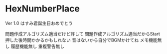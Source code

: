 # HexNumberPlace
Ver 1.0
はすみ君誕生日おめでとう

問題作成アルゴリズム適当だけど許して
問題作成アルゴリズム適当だからStart押した後時間かかるかもしれない
音はないから自分でBGMかけてね
メモ機能無し
履歴機能無し
重複警告無し
